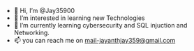- 👋 Hi, I’m @Jay35900
- 👀 I’m interested in learning new Technologies
- 🌱 I’m currently learning cybersecurity and SQL injuction and Networking.
- 📫 you can reach me on mail-jayanthjay359@gmail.com

<!---
Jay35900/Jay35900 is a ✨ special ✨ repository because its `README.md` (this file) appears on your GitHub profile.
You can click the Preview link to take a look at your changes.
--->
